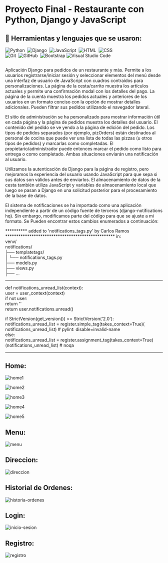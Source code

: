 # Proyecto Final - Restaurante con Python, Django y JavaScript

## 🔧 Herramientas y lenguajes que se usaron:

![Python](https://img.shields.io/badge/-Python-05122A?style=flat&logo=python)&nbsp;
![Django](https://img.shields.io/badge/-Django-05122A?style=flat&logo=django&logoColor=092E20)&nbsp;
![JavaScript](https://img.shields.io/badge/-JavaScript-05122A?style=flat&logo=javascript)&nbsp;
![HTML](https://img.shields.io/badge/-HTML-05122A?style=flat&logo=HTML5)&nbsp;
![CSS](https://img.shields.io/badge/-CSS-05122A?style=flat&logo=CSS3&logoColor=1572B6)&nbsp;\
![Git](https://img.shields.io/badge/-Git-05122A?style=flat&logo=git)&nbsp;
![GitHub](https://img.shields.io/badge/-GitHub-05122A?style=flat&logo=github)&nbsp;
![Bootstrap](https://img.shields.io/badge/-Bootstrap-05122A?style=flat&logo=bootstrap&logoColor=563D7C)
![Visual Studio Code](https://img.shields.io/badge/-Visual%20Studio%20Code-05122A?style=flat&logo=visual-studio-code&logoColor=007ACC)&nbsp;

##

Aplicación Django para pedidos de un restaurante y más. Permite a los usuarios registrarse/iniciar sesión y seleccionar elementos del menú desde una interfaz de usuario de JavaScript con cuadros contraídos para personalizaciones. La página de la cesta/carrito muestra los artículos actuales y permite una confirmación modal con los detalles del pago. La página de la cuenta muestra los pedidos actuales y anteriores de los usuarios en un formato conciso con la opción de mostrar detalles adicionales. Pueden filtrar sus pedidos utilizando el navegador lateral.


El sitio de administración se ha personalizado para mostrar información útil en cada página y la página de pedidos muestra los detalles del usuario. El contenido del pedido se ve yendo a la página de edición del pedido. Los tipos de pedidos separados (por ejemplo, pizOrders) están destinados al personal de cocina que puede ver una lista de todas las pizzas (u otros tipos de pedidos) y marcarlas como completadas. El propietario/administrador puede entonces marcar el pedido como listo para entrega o como completado. Ambas situaciones enviarán una notificación al usuario.

Utilizamos la autenticación de Django para la página de registro, pero mejoramos la experiencia del usuario usando JavaScript para que sepa si sus datos son válidos antes de enviarlos. El almacenamiento de datos de la cesta también utiliza JavaScript y variables de almacenamiento local que luego se pasan a Django en una solicitud posterior para el procesamiento de la base de datos.

El sistema de notificaciones se ha importado como una aplicación independiente a partir de un código fuente de terceros (django-notifications hq). Sin embargo, modificamos parte del código para que se ajuste a mi formato. Se Pueden encontrar estos cambios enumerados a continuación:

********** added to 'notifications_tags.py' by Carlos Ramos **************************************************
in:  
venv/  
    notifications/  
    ├── templatetags/  
    │   └── notifications_tags.py  
    ├── models.py  
    ├── views.py  
    ├── ...  
**************************************************

def notifications_unread_list(context):  
    user = user_context(context)  
    if not user:  
        return ''  
    return user.notifications.unread()  


if StrictVersion(get_version()) >= StrictVersion('2.0'):  
    notifications_unread_list = register.simple_tag(takes_context=True)(  
        notifications_unread_list)  # pylint: disable=invalid-name  
else:  
    notifications_unread_list = register.assignment_tag(takes_context=True)(notifications_unread_list)  # noqa  

**********************************************************************


## Home:

![home1](https://github.com/Jio7g/Pruebas_Proyecto_Restaurante/assets/142697112/0a53300b-c0cd-4a0e-85bc-6f9b9910e6dd)

![home2](https://github.com/Jio7g/Pruebas_Proyecto_Restaurante/assets/142697112/e700521b-04fd-42a1-bfd4-25dd510ebcab)

![home3](https://github.com/Jio7g/Pruebas_Proyecto_Restaurante/assets/142697112/08d0a512-eeb0-49d3-924d-9e63bd06436f)

![home4](https://github.com/Jio7g/Pruebas_Proyecto_Restaurante/assets/142697112/a4c5ecf1-12c0-4cf2-ba75-84e0f75d5aa9)

![home5](https://github.com/Jio7g/Pruebas_Proyecto_Restaurante/assets/142697112/52f75c31-47e5-4fd5-9cb0-f60d312cb8cd)


## Menu:

![menu](https://github.com/Jio7g/Pruebas_Proyecto_Restaurante/assets/142697112/abb486db-5d2c-427d-837d-cbd87a596c9f)

## Direccion:

![direccion](https://github.com/Jio7g/Pruebas_Proyecto_Restaurante/assets/142697112/3d2ecfe4-7748-4057-82ff-9c677532f481)

## Historial de Ordenes:

![historia-ordenes](https://github.com/Jio7g/Pruebas_Proyecto_Restaurante/assets/142697112/e14ae84a-734e-44bc-9767-697bba712b65)

## Login:

![inicio-sesion](https://github.com/Jio7g/Pruebas_Proyecto_Restaurante/assets/142697112/f5fc7cbd-529d-4780-90a4-3c6c07d7a534)

## Registro:

![registro](https://github.com/Jio7g/Pruebas_Proyecto_Restaurante/assets/142697112/a84a4f6e-9b8e-4937-ab09-a108e8274c14)
